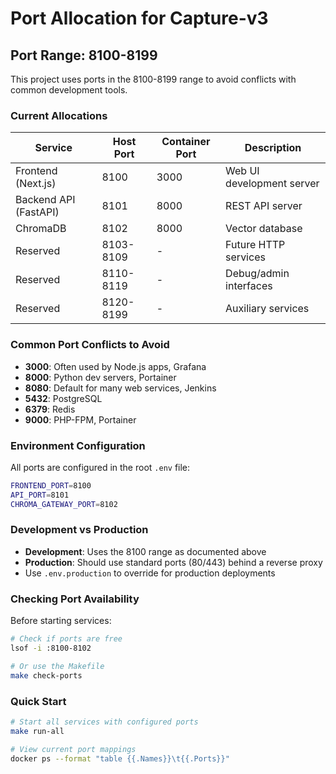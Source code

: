 # Port Allocation for Capture-v3

## Port Range: 8100-8199

This project uses ports in the 8100-8199 range to avoid conflicts with common development tools.

### Current Allocations

| Service | Host Port | Container Port | Description |
|---------|-----------|----------------|-------------|
| Frontend (Next.js) | 8100 | 3000 | Web UI development server |
| Backend API (FastAPI) | 8101 | 8000 | REST API server |
| ChromaDB | 8102 | 8000 | Vector database |
| Reserved | 8103-8109 | - | Future HTTP services |
| Reserved | 8110-8119 | - | Debug/admin interfaces |
| Reserved | 8120-8199 | - | Auxiliary services |

### Common Port Conflicts to Avoid

- **3000**: Often used by Node.js apps, Grafana
- **8000**: Python dev servers, Portainer
- **8080**: Default for many web services, Jenkins
- **5432**: PostgreSQL
- **6379**: Redis
- **9000**: PHP-FPM, Portainer

### Environment Configuration

All ports are configured in the root `.env` file:

```bash
FRONTEND_PORT=8100
API_PORT=8101
CHROMA_GATEWAY_PORT=8102
```

### Development vs Production

- **Development**: Uses the 8100 range as documented above
- **Production**: Should use standard ports (80/443) behind a reverse proxy
- Use `.env.production` to override for production deployments

### Checking Port Availability

Before starting services:
```bash
# Check if ports are free
lsof -i :8100-8102

# Or use the Makefile
make check-ports
```

### Quick Start

```bash
# Start all services with configured ports
make run-all

# View current port mappings
docker ps --format "table {{.Names}}\t{{.Ports}}"
```